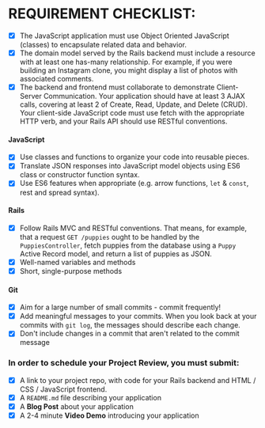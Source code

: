 # REQUIREMENT CHECKLIST:

- [x] The JavaScript application must use Object Oriented JavaScript (classes) to encapsulate related data and behavior.
- [x] The domain model served by the Rails backend must include a resource with at least one has-many relationship. For example, if you were building an Instagram clone, you might display a list of photos with associated comments.
- [x] The backend and frontend must collaborate to demonstrate Client-Server Communication. Your application should have at least 3 AJAX calls, covering at least 2 of Create, Read, Update, and Delete (CRUD). Your client-side JavaScript code must use fetch with the appropriate HTTP verb, and your Rails API should use RESTful conventions.

#### JavaScript

- [x] Use classes and functions to organize your code into reusable pieces.
- [x] Translate JSON responses into JavaScript model objects using ES6 class or constructor function syntax.
- [x] Use ES6 features when appropriate (e.g. arrow functions, `let` & `const`, rest and spread syntax).

#### Rails

- [x] Follow Rails MVC and RESTful conventions. That means, for example, that a request `GET /puppies` ought to be handled by the `PuppiesController`, fetch puppies from the database using a `Puppy` Active Record model, and return a list of puppies as JSON.
- [x] Well-named variables and methods
- [x] Short, single-purpose methods

#### Git

- [x] Aim for a large number of small commits - commit frequently!
- [x] Add meaningful messages to your commits. When you look back at your commits with `git log`, the messages should describe each change.
- [x] Don't include changes in a commit that aren't related to the commit message

### In order to schedule your Project Review, you must submit:

- [x] A link to your project repo, with code for your Rails backend and HTML / CSS / JavaScript frontend.
- [x] A `README.md` file describing your application
- [x] A **Blog Post** about your application
- [x] A 2-4 minute **Video Demo** introducing your application